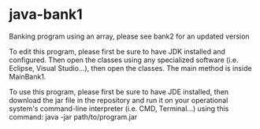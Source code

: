 # java-bank1
Banking program using an array, please see bank2 for an updated version

To edit this program, please first be sure to have JDK installed and configured. Then open the classes using any specialized software (i.e. Eclipse, Visual Studio...), then open the classes. The main method is inside MainBank1.

To use this program, please first be sure to have JDE installed, then download the jar file in the repository and run it on your operational system's command-line interpreter (i.e. CMD, Terminal...) using this command: java -jar path/to/program.jar
